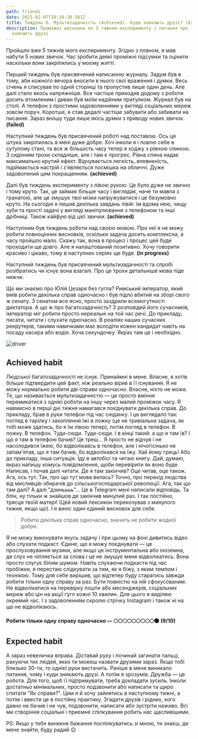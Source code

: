 ```yaml
---
path: friends
date: 2021-02-07T18:34:20.581Z
title: Тиждень 6. Мультизадачність (Achieved). Куди зникають друзі? (Expected)
description: Проміжні висновки по 5 тижням експерименту і питання про те, куди
  зникають друзі
---
```

Пройшло вже 5 тижнів мого експерименту. Згідно з планом, я мав набути 5 нових звичок. Час зробити деякі проміжні підсумки та оцінити наскільки вони закріпились у моєму житті.

Перший тиждень був присвячений написанню журналу. Задум був в тому, аби кожного вечора вносити в нього свої враження і думки. Весь січень я списував по одній сторінці та пропустив лише один день. Але далі стало якось напряжніше. Все частіше приходив додому з роботи досить втомленим і диван був моїм надійним притулком. Журнал був на столі. А телефон з простими задоволеннями у вигляді соціальних мереж зовсім поруч. Коротше, я став дедалі частіше забувати або забивати на писання. Зараз вношу туди лише якісь думки з приводу нових звичок. **(failed)**

Наступний тиждень був присвячений роботі над поставою. Ось ця штука закріпилась в мені дуже добре. Хоч інколи я і ловлю себе в сутулому стані, та все ж більшість часу тепер я ходжу з рівною спиною. З сидінням трохи складніше, але і там є прогрес. Рівна спина надає максимально крутий ефект. Відчувається легкість, впевненість, підіймається настрій і з'являється посмішка на обличчі. Дуже задоволений цим покращенням. **(achieved)**

Далі був тиждень експерименту з лівою рукою. Це було дуже не звично і тому круто. Так, це займає більше часу і виглядає, наче ти мавпа з гранатою, але це змушує твої мізки напружуватися і це безумовно круто. На сьогодні я лишив декілька завдань лівій: їм вдома нею, чищу зуби та прості задачі у вигляді маніпулювання з телефоном та інші дрібниці. Також кайфую від цієї звички. **(achieved)**

Наступним був тиждень роботи над своєю мовою. Про неї я не можу робити повноцінних висновків, оскільки задача досить комплексна, а часу пройшло мало. Скажу так, вона в процесі і процес цей буде проходити ще довго. Але я налаштований позитивно. Хочу говорити красиво і цікаво, тому в наступних серіях ще буде. **(in progress)**

Наступний тиждень був присвячений мультизадачності та спробі розібратись чи існує вона взагалі. Про це трохи детальніше мова піде нижче.

Що ми знаємо про Юлія Цезаря без гугла? Римський імператор, який вмів робити декілька справ одночасно і був підло вбитий на зборі свого ж сенату. З сенатом все ясно, просто заздрили всемогутності диктатора. А що ж про багатозадачність? З розповідей його сучасників, імператор міг робити просто нереальні на той час речі. До прикладу, писати, читати і слухати одночасно. В реаліях наших сучасних рекрутерів, такими навичками має володіти кожен кандидат навіть на посаду касира або водія. Хоча секундочку. Якраз там це і необхідно.

![driver](assets/photo_2021-02-07_21-54-52.jpg "driver")

## A**chieved habit**

Людської багатозадачності не існує. Принаймні в мене. Власне, я хотів більше підтвердити цей факт, ніж реально вірив в її існування. Я не можу нормально робити дві справи одночасно. Власне, ніхто не може. Те, що називається мультизадачністю — це просто вміння перемикатися з однієї роботи на іншу через малий проміжок часу. Я навмисно в перші дні тижня намагався поєднувати декілька справ. До прикладу, брав в руки телефон під час сніданку. І це виглядало так: погляд в тарілку і захоплення їжі в ложку (це не тривіальна задача, як тобі може здатись, бо я їм лівою тепер), потім погляд в телефон. В ложку. В телефон. Туди-сюди. Туди-сюди. І в кінці такий: а що я там їв? І що я там в телефоні бачив? Це треш... Я просто не відчув і не насолодився їжею, бо відволікавсь в телефон, але і нічогісінько не запам'ятав, що я там бачив, бо відволікався на їжу. Хай йому грець! Або до прикладу, інша ситуація. Їду в автобісі та читаю книгу. Дай, думаю, якраз напишу комусь повідомлення, щоби перевірити як воно буде. Написав, і почав далі читати. Де я там закінчив? Оце читав, оце також. Ага, ось тут. Так, про що тут мова велась? Точно, про перехід людства від мисливців-збирачів до сільськогосподарської революції. Ага, так що там далі? А далі "дзиньььь"... Це в Telegram мені написали відповідь. Та блін, ну тільки ж знайшов де закінчив минулий раз. І так постійно, трясця твоїй матері! (Цей новий лексикон перекочував з минулого тижня, якщо що). І я виніс один єдиний висновок для себе.

> Робити декілька справ одночасно, значить не робити жодної добре.

Я не можу виконувати якусь задачу і при цьому на фоні дивитись відео або слухати подкаст. Єдине, що я можу поєднувати — це прослуховування музики, але якщо це інструментальна або іноземна, де слух не чіпляється за слова і це не змушує мене відволікатись. Вона просто слугує білим шумом. Навіть слухаючи подкасти під час пробіжки, я перестаю слідкувати за тим, як я біжу, з яким темпом і технікою. Тому для себе вирішив, що відтепер буду старатись завжди робити тільки одну справу за раз. Бути повністю на ній сфокусованим. Не відволікатися на перевірку пошти або месенджерів, соціальних мереж або цін на акції гугл кожні 10 хвилин. Для цього я виділяю окремий час. І з задоволенням скролю стрічку Instagram і також ні на що не відволікаюсь.

#### Робити тільки одну справу одночасно — 🌕🌕🌕🌕🌕🌕🌕🌕🌕🌑 (9/10)

## **Expected habit**

А зараз невеличка вправа. Діставай руку і починай загинати пальці, рахуючи тих людей, яких ти можеш назвати друзями зараз. Якщо тобі близько 30-ти, то однієї руки вистачить. Раніше в мене виникало питання, чому і куди зникають друзі. А потім я зрозумів. Дружба — це робота. Для того, щоб її підтримувати, треба докладати зусиль. Інколи достатньо мінімальних, просто подзвонити або написати та щиро спитати "Як справи?". Цим я й хочу зайнятись в наступному тижні, а потім і ввести це в постійну практику. Згадати друзів і рідних, кого давно не бачив і не чув, подзвонити, написати або зустріти наживо. Всі ми створіння соціальні і приємне спілкування робить нас щасливішими.

PS: Якщо у тебе виникне бажання поспілкуватись зі мною, ти знаєш, де мене знайти, буду радий 😉